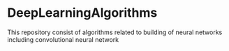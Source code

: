 # DeepLearningAlgorithms
This repository consist of algorithms related to building of neural networks including convolutional neural network
